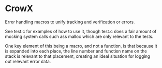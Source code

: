 # CrowX  
Error handling macros to unify tracking and verification or errors.

See test.c for examples of how to use it, though test.c does a fair amount of
mocking system calls such ass malloc which are only relevant to the tests.

One key element of this being a macro, and not a function, is that because it is
expanded into each place, the line number and function name on the stack is
relevant to that placement, creating an ideal situation for logging out relevant
error data.
